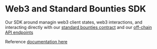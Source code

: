 # Web3 and Standard Bounties SDK

Our SDK around managin web3 client states, web3 interactions, and interacting directly with our [standard bounties contract](https://github.com/Bounties-Network/StandardBounties/) and our [off-chain API endpoints](https://github.com/Bounties-Network/bountiesapi)

Reference [documentation here](https://dash.readme.io/go/bounties-public-modules)
